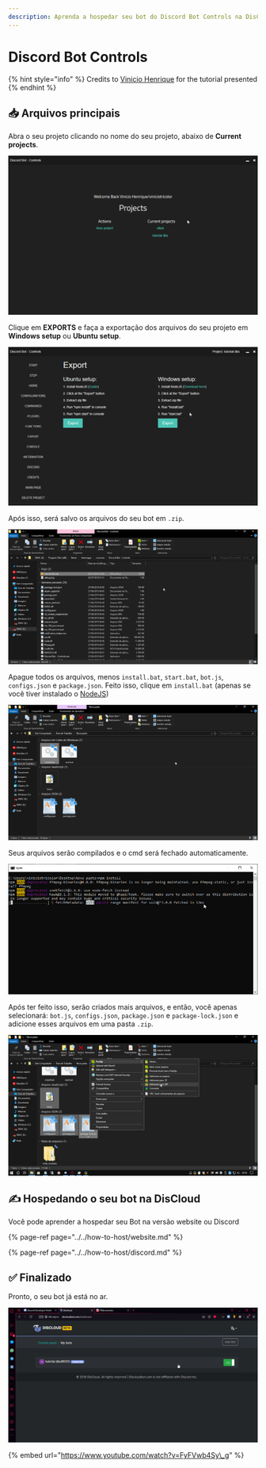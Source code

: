 ```yaml
---
description: Aprenda a hospedar seu bot do Discord Bot Controls na DisCloud
---
```


# Discord Bot Controls

{% hint style="info" %}
Credits to [Vinicio Henrique](https://steempeak.com/@viniciotricolor) for the tutorial presented
{% endhint %}

## 📥 Arquivos principais

Abra o seu projeto clicando no nome do seu projeto, abaixo de **Current projects**.

![](../../../.gitbook/assets/image%20%2841%29.png)



Clique em **EXPORTS** e faça a exportação dos arquivos do seu projeto em **Windows setup** ou **Ubuntu setup**.

![](../../../.gitbook/assets/image%20%2824%29.png)



Após isso, será salvo os arquivos do seu bot em `.zip`.

![](../../../.gitbook/assets/image%20%2839%29.png)



Apague todos os arquivos, menos `install.bat`, `start.bat`, `bot.js`, `configs.json` e `package.json`. Feito isso, clique em `install.bat` \(apenas se você tiver instalado o [NodeJS](https://nodejs.org/dist/v10.16.3/node-v10.16.3-x86.msi)\)

![](../../../.gitbook/assets/image%20%2828%29.png)



Seus arquivos serão compilados e o cmd será fechado automaticamente.

![](../../../.gitbook/assets/image%20%2816%29.png)

  
Após ter feito isso, serão criados mais arquivos, e então, você apenas selecionará: `bot.js`, `configs.json`, `package.json` e `package-lock.json` e adicione esses arquivos em uma pasta `.zip`.

![](../../../.gitbook/assets/image%20%289%29.png)

## ✍ Hospedando o seu bot na DisCloud

Você pode aprender a hospedar seu Bot na versão website ou Discord

{% page-ref page="../../how-to-host/website.md" %}

{% page-ref page="../../how-to-host/discord.md" %}

## ✅ Finalizado

Pronto, o seu bot já está no ar.

![](../../../.gitbook/assets/image%20%288%29.png)

{% embed url="https://www.youtube.com/watch?v=FyFVwb4Sy\_g" %}



